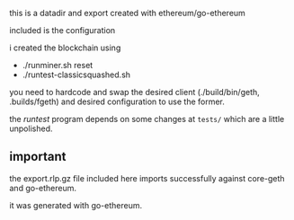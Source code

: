 
this is a datadir and export created with ethereum/go-ethereum

included is the configuration

i created the blockchain using 

- ./runminer.sh reset
- ./runtest-classicsquashed.sh

you need to hardcode and swap the desired client (./build/bin/geth, .builds/fgeth) and
desired configuration to use the former.

the _runtest_ program depends on some changes at `tests/` which are a little unpolished.


## important

the export.rlp.gz file included here imports successfully against core-geth and go-ethereum.

it was generated with go-ethereum.



